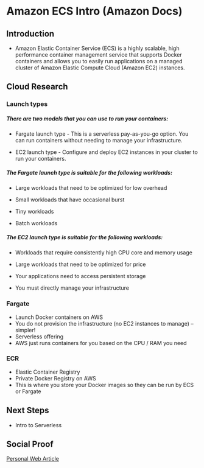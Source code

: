 
# Amazon ECS Intro (Amazon Docs)

## Introduction
- Amazon Elastic Container Service (ECS) is a highly scalable, high performance container management service that supports Docker containers and allows you to easily run applications on a managed cluster of Amazon Elastic Compute Cloud (Amazon EC2) instances.

## Cloud Research

### Launch types
##### There are two models that you can use to run your containers:

 - Fargate launch type - This is a serverless pay-as-you-go option. You can run containers without needing to manage your infrastructure.

 - EC2 launch type - Configure and deploy EC2 instances in your cluster to run your containers.

##### The Fargate launch type is suitable for the following workloads:

 - Large workloads that need to be optimized for low overhead

 - Small workloads that have occasional burst

 - Tiny workloads

 - Batch workloads

##### The EC2 launch type is suitable for the following workloads:

 - Workloads that require consistently high CPU core and memory usage

 - Large workloads that need to be optimized for price

 - Your applications need to access persistent storage

 - You must directly manage your infrastructure

### Fargate 
- Launch Docker containers on
AWS
- You do not provision the
infrastructure (no EC2 instances
to manage)
– simpler!
- Serverless offering 
- AWS just runs containers for
you based on the CPU / RAM
you need

### ECR 

- Elastic Container Registry 
- Private Docker Registry on
AWS
- This is where you store your
Docker images so they can
be run by ECS or Fargate


## Next Steps

- Intro to Serverless

## Social Proof

[Personal Web Article](https://afifurrohman-id.github.io/article/100DaysOfCloud/cloud.html)
